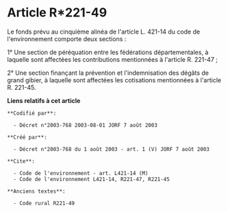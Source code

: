 # Article R*221-49

Le fonds prévu au cinquième alinéa de l'article L. 421-14 du code de l'environnement comporte deux sections :

1° Une section de péréquation entre les fédérations départementales, à laquelle sont affectées les contributions mentionnées
à l'article R. 221-47 ;

2° Une section finançant la prévention et l'indemnisation des dégâts de grand gibier, à laquelle sont affectées les
cotisations mentionnées à l'article R. 221-45.

**Liens relatifs à cet article**

	**Codifié par**:

	  - Décret n°2003-768 2003-08-01 JORF 7 août 2003

	**Créé par**:

	  - Décret n°2003-768 du 1 août 2003 - art. 1 (V) JORF 7 août 2003

	**Cite**:

	  - Code de l'environnement - art. L421-14 (M)
	  - Code de l'environnement L421-14, R221-47, R221-45

	**Anciens textes**:

	  - Code rural R221-49
